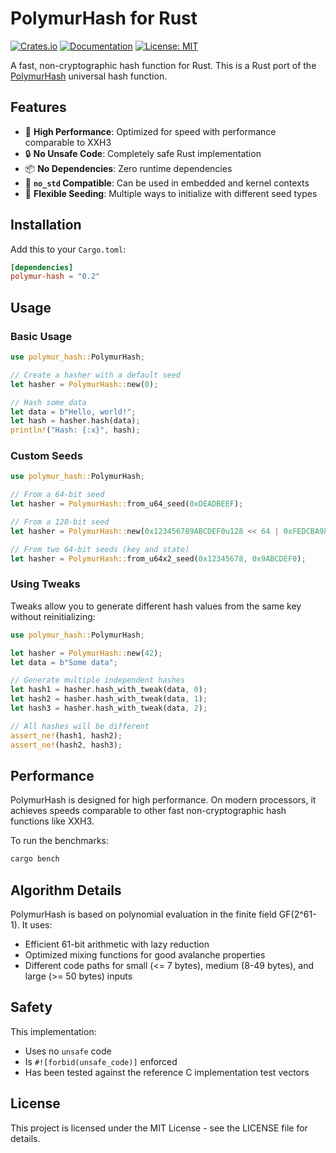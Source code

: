 # PolymurHash for Rust

[![Crates.io](https://img.shields.io/crates/v/polymur-hash.svg)](https://crates.io/crates/polymur-hash)
[![Documentation](https://docs.rs/polymur-hash/badge.svg)](https://docs.rs/polymur-hash)
[![License: MIT](https://img.shields.io/badge/License-MIT-yellow.svg)](https://opensource.org/licenses/MIT)

A fast, non-cryptographic hash function for Rust. This is a Rust port of the [PolymurHash](https://github.com/orlp/polymur-hash) universal hash function.

## Features

- 🚀 **High Performance**: Optimized for speed with performance comparable to XXH3
- 🔒 **No Unsafe Code**: Completely safe Rust implementation
- 📦 **No Dependencies**: Zero runtime dependencies
- 🎯 **`no_std` Compatible**: Can be used in embedded and kernel contexts
- 🔧 **Flexible Seeding**: Multiple ways to initialize with different seed types

## Installation

Add this to your `Cargo.toml`:

```toml
[dependencies]
polymur-hash = "0.2"
```

## Usage

### Basic Usage

```rust
use polymur_hash::PolymurHash;

// Create a hasher with a default seed
let hasher = PolymurHash::new(0);

// Hash some data
let data = b"Hello, world!";
let hash = hasher.hash(data);
println!("Hash: {:x}", hash);
```

### Custom Seeds

```rust
use polymur_hash::PolymurHash;

// From a 64-bit seed
let hasher = PolymurHash::from_u64_seed(0xDEADBEEF);

// From a 128-bit seed
let hasher = PolymurHash::new(0x123456789ABCDEF0u128 << 64 | 0xFEDCBA9876543210u128);

// From two 64-bit seeds (key and state)
let hasher = PolymurHash::from_u64x2_seed(0x12345678, 0x9ABCDEF0);
```

### Using Tweaks

Tweaks allow you to generate different hash values from the same key without reinitializing:

```rust
use polymur_hash::PolymurHash;

let hasher = PolymurHash::new(42);
let data = b"Some data";

// Generate multiple independent hashes
let hash1 = hasher.hash_with_tweak(data, 0);
let hash2 = hasher.hash_with_tweak(data, 1);
let hash3 = hasher.hash_with_tweak(data, 2);

// All hashes will be different
assert_ne!(hash1, hash2);
assert_ne!(hash2, hash3);
```

## Performance

PolymurHash is designed for high performance. On modern processors, it achieves speeds comparable to other fast non-cryptographic hash functions like XXH3.

To run the benchmarks:

```bash
cargo bench
```

## Algorithm Details

PolymurHash is based on polynomial evaluation in the finite field GF(2^61-1). It uses:
- Efficient 61-bit arithmetic with lazy reduction
- Optimized mixing functions for good avalanche properties
- Different code paths for small (<= 7 bytes), medium (8-49 bytes), and large (>= 50 bytes) inputs

## Safety

This implementation:
- Uses no `unsafe` code
- Is `#![forbid(unsafe_code)]` enforced
- Has been tested against the reference C implementation test vectors

## License

This project is licensed under the MIT License - see the LICENSE file for details.